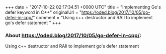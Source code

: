 +++
date = "2017-10-22 02:17:34.51 +0000 UTC"
title = "Implementing Go's defer keyword in C++"
originalUrl = "https://oded.blog/2017/10/05/go-defer-in-cpp/"
comment = "Using c++ destructor and RAII to implement go's defer statement "
+++

### About https://oded.blog/2017/10/05/go-defer-in-cpp/:

Using c++ destructor and RAII to implement go's defer statement 
